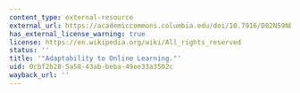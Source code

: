 ```yaml
---
content_type: external-resource
external_url: https://academiccommons.columbia.edu/doi/10.7916/D82N59NB?fbclid=IwAR3YLmSDJ8RORJaFbmNQWiM6SHK81ZNfmL7TCeMYRR_mya_8eEHcPT6E4WI
has_external_license_warning: true
license: https://en.wikipedia.org/wiki/All_rights_reserved
status: ''
title: '"Adaptability to Online Learning."'
uid: 0cbf2b28-5a58-43ab-beba-49ee33a3502c
wayback_url: ''
---
```

